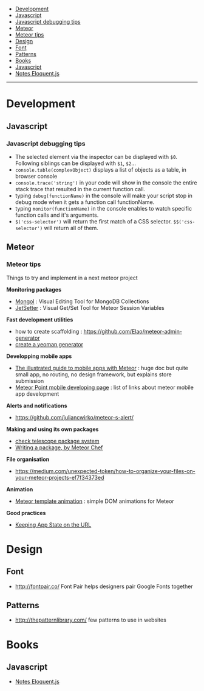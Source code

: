 * [Development](#development)
 * [Javascript](#javascript)
  * [Javascript debugging tips](#javascriptDebuggingTips)
 * [Meteor](#meteor)
  * [Meteor tips](#meteorTips)
* [Design](#design)
 * [Font](#font)
 * [Patterns](#patterns)
* [Books](#design)
 * [Javascript](#javascript)
  * [Notes Eloquent.js](books/eloquentJsNotes.md)

___

# <a name="development">Development

## <a name="javascript">Javascript

### <a name="javascriptDebuggingTips">Javascript debugging tips

- The selected element via the inspector can be displayed with `$0`. Following siblings can be displayed with `$1`, `$2`...
- `console.table(complexObject)` displays a list of objects as a table, in browser console
- `console.trace('string')` in your code will show in the console the entire stack trace that resulted in the current function call.
- typing `debug(functionName)` in the console will make your script stop in debug mode when it gets a function call functionName.
- typing `monitor(functionName)` in the console enables to watch specific function calls and it's arguments.
- `$('css-selector')` will return the first match of a CSS selector. `$$('css-selector')` will return all of them.

## <a name="meteor">Meteor

### <a name="meteorTips">Meteor tips

Things to try and implement in a next meteor project

__Monitoring packages__

- [Mongol](https://github.com/msavin/Mongol) : Visual Editing Tool for MongoDB Collections
- [JetSetter](https://github.com/msavin/JetSetter) : Visual Get/Set Tool for Meteor Session Variables

__Fast development utilities__

- how to create scaffolding : https://github.com/Elao/meteor-admin-generator
- [create a yeoman generator](http://www.mightymeteorites.com/articles/create-a-basic-yeoman-generator-for-meteor-in-20-minutes)

__Developping mobile apps__

- [The illustrated guide to mobile apps with Meteor](https://www.yauh.de/the-illustrated-guide-to-mobile-apps-with-meteor/) : huge doc but quite small app, no routing, no design framework, but explains store submission
- [Meteor Point mobile developing page](http://meteorpoint.com/do-you-know-about/mobile-developing) : list of links about meteor mobile app development

__Alerts and notifications__

- https://github.com/juliancwirko/meteor-s-alert/

__Making and using its own packages__

- [check telescope package system](http://www.telescopeapp.org/blog/previewing-telescope-big-refactor/)
- [Writing a package, by Meteor Chef](http://themeteorchef.com/recipes/writing-a-package/)

__File organisation__

- https://medium.com/unexpected-token/how-to-organize-your-files-on-your-meteor-projects-ef7f34373ed


__Animation__

- [Meteor template animation](https://github.com/gwendall/meteor-template-animations) : simple DOM animations for Meteor

__Good practices__

- [Keeping App State on the URL](https://meteorhacks.com/meteor-ui-pattern-keeping-app-state-in-the-url)


# <a name="design">Design

## <a name="font">Font

- http://fontpair.co/ Font Pair helps designers pair Google Fonts together

## <a name="patterns">Patterns

- http://thepatternlibrary.com/ few patterns to use in websites

# <a name="books">Books

## <a name="javascript">Javascript

- [Notes Eloquent.js](books/eloquentJsNotes.md)



